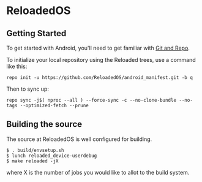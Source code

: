 ReloadedOS
===========

Getting Started
---------------

To get started with Android, you'll need to get
familiar with [Git and Repo](http://source.android.com/source/using-repo.html).

To initialize your local repository using the Reloaded trees, use a command like this:

    repo init -u https://github.com/ReloadedOS/android_manifest.git -b q

Then to sync up:

    repo sync -j$( nproc --all ) --force-sync -c --no-clone-bundle --no-tags --optimized-fetch --prune

Building the source
---------------

The source at ReloadedOS is well configured for building.

    $ . build/envsetup.sh
    $ lunch reloaded_device-userdebug
    $ make reloaded -jX

where X is the number of jobs you would like to allot to the build system.
